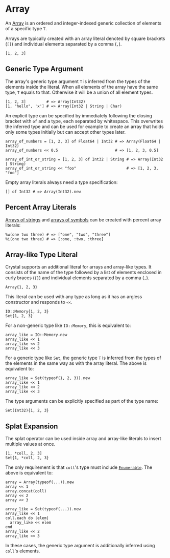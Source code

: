 # Array

An [Array](https://crystal-lang.org/api/Array.html) is an ordered and integer-indexed generic collection of elements of a specific type `T`.

Arrays are typically created with an array literal denoted by square brackets (`[]`) and individual elements separated by a comma (`,`).

```crystal
[1, 2, 3]
```

## Generic Type Argument

The array's generic type argument `T` is inferred from the types of the elements inside the literal. When all elements of the array have the same type, `T` equals to that. Otherwise it will be a union of all element types.

```crystal
[1, 2, 3]         # => Array(Int32)
[1, "hello", 'x'] # => Array(Int32 | String | Char)
```

An explicit type can be specified by immediately following the closing bracket with `of` and a type, each separated by whitespace. This overwrites the inferred type and can be used for example to create an array that holds only some types initially but can accept other types later.

```crystal
array_of_numbers = [1, 2, 3] of Float64 | Int32 # => Array(Float64 | Int32)
array_of_numbers << 0.5                         # => [1, 2, 3, 0.5]

array_of_int_or_string = [1, 2, 3] of Int32 | String # => Array(Int32 | String)
array_of_int_or_string << "foo"                      # => [1, 2, 3, "foo"]
```

Empty array literals always need a type specification:

```crystal
[] of Int32 # => Array(Int32).new
```

## Percent Array Literals

[Arrays of strings](./string.md#percent-string-array-literal) and [arrays of symbols](./symbol.md#percent-symbol-array-literal) can be created with percent array literals:

```crystal
%w(one two three) # => ["one", "two", "three"]
%i(one two three) # => [:one, :two, :three]
```

## Array-like Type Literal

Crystal supports an additional literal for arrays and array-like types. It consists of the name of the type followed by a list of elements enclosed in curly braces (`{}`) and individual elements separated by a comma (`,`).

```crystal
Array{1, 2, 3}
```

This literal can be used with any type as long as it has an argless constructor and responds to `<<`.

```crystal
IO::Memory{1, 2, 3}
Set{1, 2, 3}
```

For a non-generic type like `IO::Memory`, this is equivalent to:

```crystal
array_like = IO::Memory.new
array_like << 1
array_like << 2
array_like << 3
```

For a generic type like `Set`, the generic type `T` is inferred from the types of the elements in the same way as with the array literal. The above is equivalent to:

```crystal
array_like = Set(typeof(1, 2, 3)).new
array_like << 1
array_like << 2
array_like << 3
```

The type arguments can be explicitly specified as part of the type name:

```crystal
Set(Int32){1, 2, 3}
```

## Splat Expansion

The splat operator can be used inside array and array-like literals to insert multiple values at once.

```crystal
[1, *coll, 2, 3]
Set{1, *coll, 2, 3}
```

The only requirement is that `coll`'s type must include [`Enumerable`](https://crystal-lang.org/api/Enumerable.html). The above is equivalent to:

```crystal
array = Array(typeof(...)).new
array << 1
array.concat(coll)
array << 2
array << 3

array_like = Set(typeof(...)).new
array_like << 1
coll.each do |elem|
  array_like << elem
end
array_like << 2
array_like << 3
```

In these cases, the generic type argument is additionally inferred using `coll`'s elements.
